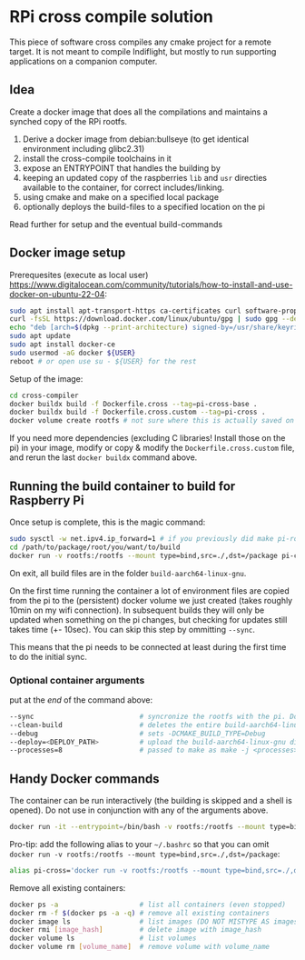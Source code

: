 # RPi cross compile solution

This piece of software cross compiles any cmake project for a remote target. 
It is not meant to compile Indiflight, but mostly to run supporting applications on a companion computer.

## Idea

Create a docker image that does all the compilations and maintains a synched copy of the RPi rootfs.

1. Derive a docker image from debian:bullseye (to get identical environment including glibc2.31)
2. install the cross-compile toolchains in it
3. expose an ENTRYPOINT that handles the building by
  1. keeping an updated copy of the raspberries `lib` and `usr` directies available to the container, for correct includes/linking.
  2. using cmake and make on a specified local package
  3. optionally deploys the build-files to a specified location on the pi

Read further for setup and the eventual build-commands

## Docker image setup

Prerequesites (execute as local user) https://www.digitalocean.com/community/tutorials/how-to-install-and-use-docker-on-ubuntu-22-04:
```bash
sudo apt install apt-transport-https ca-certificates curl software-properties-common
curl -fsSL https://download.docker.com/linux/ubuntu/gpg | sudo gpg --dearmor -o /usr/share/keyrings/docker-archive-keyring.gpg
echo "deb [arch=$(dpkg --print-architecture) signed-by=/usr/share/keyrings/docker-archive-keyring.gpg] https://download.docker.com/linux/ubuntu $(lsb_release -cs) stable" | sudo tee /etc/apt/sources.list.d/docker.list > /dev/null
sudo apt update
sudo apt install docker-ce
sudo usermod -aG docker ${USER}
reboot # or open use su - ${USER} for the rest
```
<!--
Install a plugin to connect to the pi easier:
```bash
docker plugin install vieux/sshfs
```
-->

Setup of the image:
```bash
cd cross-compiler
docker buildx build -f Dockerfile.cross --tag=pi-cross-base .
docker buildx build -f Dockerfile.cross.custom --tag=pi-cross .
docker volume create rootfs # not sure where this is actually saved on disk... but somewhere
```

If you need more dependencies (excluding C libraries! Install those on the pi) in your image, modify or copy & modify the `Dockerfile.cross.custom` file, and rerun the last `docker buildx` command above.

## Running the build container to build for Raspberry Pi


Once setup is complete, this is the magic command:
```bash
sudo sysctl -w net.ipv4.ip_forward=1 # if you previously did make pi-routing-up or make pi-connect, this can be skipped
cd /path/to/package/root/you/want/to/build
docker run -v rootfs:/rootfs --mount type=bind,src=./,dst=/package pi-cross --sync
```

On exit, all build files are in the folder `build-aarch64-linux-gnu`.

On the first time running the container a lot of environment files are copied from the pi to the (persistent) docker volume we just created (takes roughly 10min on my wifi connection).
In subsequent builds they will only be updated when something on the pi changes, but checking for updates still takes time (+- 10sec). You can skip this step by ommitting `--sync`.

This means that the pi needs to be connected at least during the first time to do the initial sync.


### Optional container arguments 

put at the _end_ of the command above:
```bash
--sync                          # syncronize the rootfs with the pi. Do this on first command, or if libraries/includes changed in the /lib or /usr dir of the pi. Omitting is much faster, of course.
--clean-build                   # deletes the entire build-aarch64-linux-gnu folder from the local tree before compilation
--debug                         # sets -DCMAKE_BUILD_TYPE=Debug
--deploy=<DEPLOY_PATH>          # upload the build-aarch64-linux-gnu directory to the pi using rsync after building. Requires project() to be set in CMakeLists.txt and it will be uploaded to <DEPLAY_PATH>/<CMAKE_PROJECT_NAME>/build-aarch64-linux-gnu
--processes=8                   # passed to make as make -j <processes>. Default is 8.
```

## Handy Docker commands

The container can be run interactively (the building is skipped and a shell is opened). Do not use in conjunction with any of the arguments above.
```bash
docker run -it --entrypoint=/bin/bash -v rootfs:/rootfs --mount type=bind,src=./,dst=/package pi-cross
```

Pro-tip: add the following alias to your `~/.bashrc` so that you can omit `docker run -v rootfs:/rootfs --mount type=bind,src=./,dst=/package`:
```bash
alias pi-cross='docker run -v rootfs:/rootfs --mount type=bind,src=./,dst=/package pi-cross --processes=30'
```

Remove all existing containers:
```bash
docker ps -a                    # list all containers (even stopped)
docker rm -f $(docker ps -a -q) # remove all existing containers
docker image ls                 # list images (DO NOT MISTYPE AS images)
docker rmi [image_hash]         # delete image with image_hash
docker volume ls                # list volumes
docker volume rm [volume_name]  # remove volume with volume_name
```